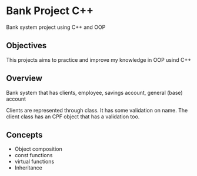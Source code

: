 # Bank Project C++

Bank system project using C++ and OOP

## Objectives

This projects aims to practice and improve my knowledge in OOP usind C++

## Overview

Bank system that has clients, employee, savings account, general (base) account

Clients are represented through class. It has some validation on name. The client class has an CPF object that has a validation too.

## Concepts

- Object composition
- const functions
- virtual functions
- Inheritance
